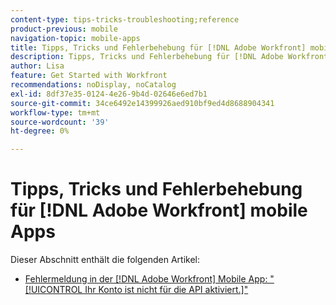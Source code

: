 ```yaml
---
content-type: tips-tricks-troubleshooting;reference
product-previous: mobile
navigation-topic: mobile-apps
title: Tipps, Tricks und Fehlerbehebung für [!DNL Adobe Workfront] mobile Apps
description: Tipps, Tricks und Fehlerbehebung für [!DNL Adobe Workfront] mobile Apps
author: Lisa
feature: Get Started with Workfront
recommendations: noDisplay, noCatalog
exl-id: 8df37e35-0124-4e26-9b4d-02646e6ed7b1
source-git-commit: 34ce6492e14399926aed910bf9ed4d8688904341
workflow-type: tm+mt
source-wordcount: '39'
ht-degree: 0%

---
```


# Tipps, Tricks und Fehlerbehebung für [!DNL Adobe Workfront] mobile Apps

Dieser Abschnitt enthält die folgenden Artikel:

* [Fehlermeldung in der  [!DNL Adobe Workfront] Mobile App: &quot;[!UICONTROL Ihr Konto ist nicht für die API aktiviert.]&quot;](../../../workfront-basics/mobile-apps/tips-tricks-and-troubleshooting/error-message-on-mobile-app.md)
